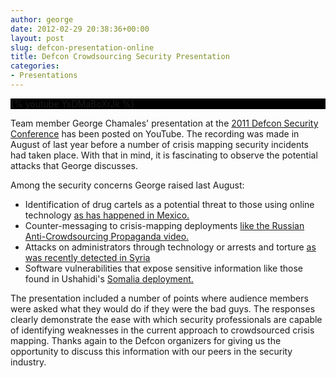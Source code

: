 ```yaml
---
author: george
date: 2012-02-29 20:38:36+00:00
layout: post
slug: defcon-presentation-online
title: Defcon Crowdsourcing Security Presentation
categories:
- Presentations
---
```


<div id="post_img" style="border:none;background-color:black;">
{% youtube YsDMaBoXrJk %}
</div>

Team member George Chamales' presentation at the [2011 Defcon Security Conference](https://www.defcon.org/html/defcon-19/dc-19-index.html) has been posted on YouTube.  The recording was made in August of last year before a number of crisis mapping security incidents had taken place.  With that in mind, it is fascinating to observe the potential attacks that George discusses.  

Among the security concerns George raised last August:

  * Identification of drug cartels as a potential threat to those using online technology [as has happened in Mexico.](http://articles.cnn.com/2011-09-14/world/mexico.violence_1_zetas-cartel-social-media-users-nuevo-laredo?_s=PM:WORLD)
  * Counter-messaging to crisis-mapping deployments [like the Russian Anti-Crowdsourcing Propaganda video.](http://roguegenius.com/anti-crowdsourcing-propaganda-video)
  * Attacks on administrators through technology or arrests and torture [as was recently detected in Syria](http://www.cnn.com/2012/02/17/tech/web/computer-virus-syria/index.html?hpt=hp_t2)
  * Software vulnerabilities that expose sensitive information like those found in Ushahidi's [Somalia deployment.](http://blog.ushahidi.com/index.php/2012/02/01/somalia-speaks-lessons-from-novel-journalism/)

The presentation included a number of points where audience members were asked what they would do if they were the bad guys.  The responses clearly demonstrate the ease with which security professionals are capable of identifying weaknesses in the current approach to crowdsourced crisis mapping.  Thanks again to the Defcon organizers for giving us the opportunity to discuss this information with our peers in the security industry.
